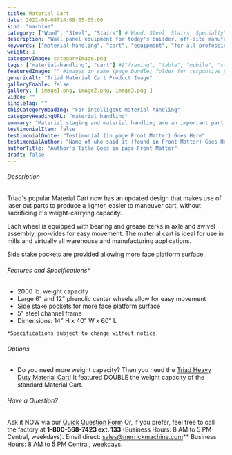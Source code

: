 ```yaml
---
title: Material Cart
date: 2022-08-08T14:09:05-05:00
kind: "machine"
category: ["Wood", "Steel", "Stairs"] # Wood, Steel, Stairs, Specialty"
description: "Wall panel equipment for today's builder, off-site manufacturing, modular construction, wall panelization center, including wall panel components and subcomponents machines."
keywords: ["material-handling", "cart", "equipment", "for all professional builders"]
weight: 1
categoryImage: categoryImage.png
tags: ["material-handling", "cart"] #["framing", "table", "mobile", "stick-builder" "shed-builder"]
featuredImage: "" #images in same (page bundle) folder for responsive processing
genericAlt: "Triad Material Cart Product Image"
galleryEnable: false
gallery: [ image1.png, image2.png, image3.png ]
video: ""
singleTag: ""
thisCategoryHeading: "For intelligent material handling"
categoryHeadingURL: "material_handling"
summary: "Material staging and material handling are an important part of increasing production. Conversely, neglecting them is profit-reducing."
testimonialItem: false
testimonialQuote: "Testimonial (in page Front Matter) Goes Here"
testimonialAuthor: "Name of who said it (found in Front Matter) Goes Here"
authorTitle: "Author's Title Goes in page Front Matter"
draft: false
---
```


###### Description

Triad's popular Material Cart now has an updated design that makes use of laser cut parts to produce a lighter, easier to maneuver cart, without sacrificing it's weight-carrying capacity.

Each wheel is equipped with bearing and grease zerks in axle and swivel assembly, pro-vides for easy movement. The material cart is ideal for use in mills and virtually all  warehouse and manufacturing applications.

Side stake pockets are provided allowing more face platform surface.

###### Features and Specifications*

- 2000 lb. weight capacity
- Large 6" and 12" phenolic center wheels allow for easy movement
- Side stake pockets for more face platform surface
- 5" steel channel frame
- Dimensions: 14" H x 40" W x 60" L

`*Specifications subject to change without notice.`

###### Options

- Do you need more weight capacity? Then you need the [Triad Heavy Duty Material Cart](/machine/heavy_duty_material_cart/)! It featured DOUBLE the weight capacity of the standard Material Cart.

###### Have a Question?

Ask it NOW via our [Quick Question Form](#qq)
Or, if you prefer, feel free to call the factory at **1-800-568-7423 ext. 133** (Business Hours: 8 AM to 5 PM Central, weekdays). Email direct: sales@merrickmachine.com** Business Hours: 8 AM to 5 PM Central, weekdays.

